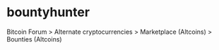 # bountyhunter
Bitcoin Forum > Alternate cryptocurrencies > Marketplace (Altcoins) > Bounties (Altcoins)
